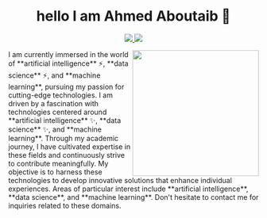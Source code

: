 
<h1 align="center">hello I am Ahmed Aboutaib 👋 </h1>
<p align="center">
  <a href="https://www.linkedin.com/in/ahmed-aboutaib-085089265/">
    <img src="https://img.shields.io/badge/linkedin-0077B5?style=flat&logo=linkedin&logoColor=white"/>
  </a>
  <a href="https://www.instagram.com/aboutaib.ahmed/">
    <img src="https://img.shields.io/badge/instagram-E4405F?style=flat&logo=instagram&logoColor=white"/>
  </a>
</p>

<img src="https://github.com/ahmedaboutaib/ahmed/blob/main/datascience1.png" align="right" width="254"/>
I am currently immersed in the world of **artificial intelligence** ⚡, **data science** ⚡, and **machine learning**, pursuing my passion for cutting-edge technologies. I am driven by a fascination with technologies centered around **artificial intelligence** ✨, **data science** ✨, and **machine learning**. Through my academic journey, I have cultivated expertise in these fields and continuously strive to contribute meaningfully. My objective is to harness these technologies to develop innovative solutions that enhance individual experiences. Areas of particular interest include **artificial intelligence**, **data science**, and **machine learning**. Don't hesitate to contact me for inquiries related to these domains.





<!--
**ahmedaboutaib/ahmedaboutaib** is a ✨ _special_ ✨ repository because its `README.md` (this file) appears on your GitHub profile.

Here are some ideas to get you started:

- 🔭 I’m currently working on ...
- 🌱 I’m currently learning ...
- 👯 I’m looking to collaborate on ...
- 🤔 I’m looking for help with ...
- 💬 Ask me about ...
- 📫 How to reach me: ...
- 😄 Pronouns: ...
- ⚡ Fun fact: ...
-->
